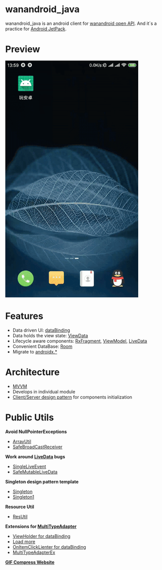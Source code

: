 # wanandroid_java
wanandroid_java is an android client for [wanandroid open API](http://wanandroid.com/blog/show/2;jsessionid=34FDD3E17997A155785691CF962ADD95). And it`s a practice for [Android JetPack](https://developer.android.com/jetpack/).

# Preview

![](wiki/preview.gif)

# Features

- Data driven UI: [dataBinding](https://developer.android.com/topic/libraries/data-binding/)
- Data holds the view state: [ViewData](lib_repository/src/main/java/com/yuloran/lib_repository/viewdata/BaseViewData.java)
- Lifecycle aware components: [RxFragment](https://github.com/trello/RxLifecycle), [ViewModel](https://developer.android.com/topic/libraries/architecture/viewmodel), [LiveData](https://developer.android.com/topic/libraries/architecture/livedata)
- Convenient DataBase: [Room](https://developer.android.com/training/data-storage/room/)
- Migrate to [androidx.*](https://developer.android.com/jetpack/androidx/?hl=zh-cn)

# Architecture

- [MVVM](https://en.wikipedia.org/wiki/Model%E2%80%93view%E2%80%93viewmodel)
- Develops in individual module
- [Client/Server design pattern](lib_core/src/main/java/com/yuloran/lib_core/init) for components initialization

# Public Utils

**Avoid NullPointerExceptions**

- [ArrayUtil](lib_core/src/main/java/com/yuloran/lib_core/utils/ArrayUtil.java)
- [SafeBroadCastReceiver](lib_core/src/main/java/com/yuloran/lib_core/template/nullsafe/SafeBroadCastReceiver.java)

**Work around [LiveData](https://developer.android.com/topic/libraries/architecture/livedata) bugs**

- [SingleLiveEvent](lib_core/src/main/java/com/yuloran/lib_core/template/SingleLiveEvent.java)
- [SafeMutableLiveData](lib_core/src/main/java/com/yuloran/lib_core/template/threadsafe/SafeMutableLiveData.java)

**Singleton design pattern template**

- [Singleton](lib_core/src/main/java/com/yuloran/lib_core/template/Singleton.java)
- [Singleton1](lib_core/src/main/java/com/yuloran/lib_core/template/Singleton1.java)

**Resource Util**

- [ResUtil](module_base/src/main/java/com/yuloran/module_base/util/ResUtil.java)

**Extensions for [MultiTypeAdapter](https://github.com/drakeet/MultiType)**

- [ViewHolder for dataBinding](module_base/src/main/java/com/yuloran/module_base/ui/adapter/recyclerview/databinding)
- [Load more](module_base/src/main/java/com/yuloran/module_base/ui/adapter/recyclerview/loadmore)
- [OnItemClickLienter for dataBinding](module_base/src/main/java/com/yuloran/module_base/ui/adapter/recyclerview/OnItemClickListener.java)
- [MultiTypeAdapterEx](module_base/src/main/java/com/yuloran/module_base/ui/adapter/recyclerview/MultiTypeAdapterEx.java)

**[GIF Compress Website](https://ezgif.com/maker)**
